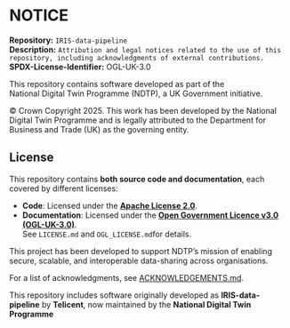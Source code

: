 # NOTICE  

**Repository:** `IRIS-data-pipeline`  
**Description:** `Attribution and legal notices related to the use of this repository, including acknowledgments of external contributions.`  
**SPDX-License-Identifier:** OGL-UK-3.0

This repository contains software developed as part of the  
National Digital Twin Programme (NDTP), a UK Government initiative.  

© Crown Copyright 2025. This work has been developed by the National Digital Twin Programme and is legally attributed to the 
Department for Business and Trade (UK) as the governing entity.  

## License  
This repository contains **both source code and documentation**, each covered by different licenses:  
- **Code**: Licensed under the **[Apache License 2.0](LICENSE.md)**.  
- **Documentation**: Licensed under the **[Open Government Licence v3.0 (OGL-UK-3.0)](OGL_LICENSE.md)**.  
See `LICENSE.md` and `OGL_LICENSE.md`for details.

This project has been developed to support NDTP’s mission of enabling  
secure, scalable, and interoperable data-sharing across organisations.  

For a list of acknowledgments, see [ACKNOWLEDGEMENTS.md](ACKNOWLEDGEMENTS.md).  


This repository includes software originally developed as **IRIS-data-pipeline**   by **Telicent**, now maintained by the **National Digital Twin Programme**